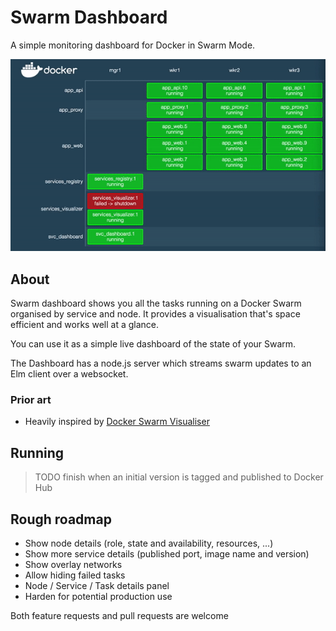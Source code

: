 # Swarm Dashboard

A simple monitoring dashboard for Docker in Swarm Mode.

![Example Dashboard](./swarm.gif)

## About

Swarm dashboard shows you all the tasks running on a Docker Swarm organised
by service and node. It provides a visualisation that's space efficient
and works well at a glance.

You can use it as a simple live dashboard of the state of your Swarm.

The Dashboard has a node.js server which streams swarm updates to an Elm client
over a websocket.

### Prior art

* Heavily inspired by [Docker Swarm Visualiser](https://github.com/dockersamples/docker-swarm-visualizer)

## Running

> TODO finish when an initial version is tagged and published to Docker Hub

## Rough roadmap

* Show node details (role, state and availability, resources, ...)
* Show more service details (published port, image name and version)
* Show overlay networks
* Allow hiding failed tasks
* Node / Service / Task details panel
* Harden for potential production use

Both feature requests and pull requests are welcome
